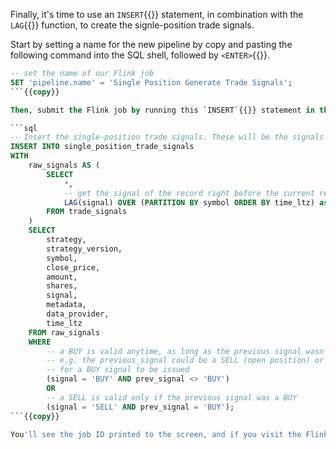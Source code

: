 Finally, it's time to use an `INSERT`{{}} statement, in combination with the `LAG`{{}} function, to create the signle-position trade signals.

Start by setting a name for the new pipeline by copy and pasting the following command into the SQL shell, followed by `<ENTER>`{{}}.

```sql
-- set the name of our Flink job
SET 'pipeline.name' = 'Single Position Generate Trade Signals';
```{{copy}}

Then, submit the Flink job by running this `INSERT`{{}} statement in the SQL shell. Read through the comments to understand how it works.

```sql
-- Insert the single-position trade signals. These will be the signals we actually act upon
INSERT INTO single_position_trade_signals
WITH
    raw_signals AS (
        SELECT
            *,
            -- get the signal of the record right before the current record
            LAG(signal) OVER (PARTITION BY symbol ORDER BY time_ltz) as prev_signal
        FROM trade_signals
    )
    SELECT
        strategy,
        strategy_version,
        symbol,
        close_price,
        amount,
        shares,
        signal,
        metadata,
        data_provider,
        time_ltz
    FROM raw_signals
    WHERE
        -- a BUY is valid anytime, as long as the previous signal wasn't a BUY.
        -- e.g. the previous_signal could be a SELL (open position) or NULL (no position)
        -- for a BUY signal to be issued
        (signal = 'BUY' AND prev_signal <> 'BUY')
        OR
        -- a SELL is valid only if the previous signal was a BUY
        (signal = 'SELL' AND prev_signal = 'BUY');
```{{copy}}

You'll see the job ID printed to the screen, and if you visit the Flink UI (which you opened in another tab at the beginning of this lesson), you'll see the Flink jobs running under __Jobs -> Running Jobs__.
